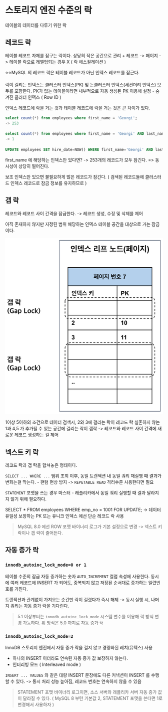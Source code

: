 # 스토리지 엔진 수준의 락

테이블의 데이터를 다루기 위한 락

## 레코드 락

테이블 레코드 자체를 잠구는 락이다.
상당히 작은 공간으로 관리 + 레코드 -> 페이지 -> 테이블 락으로 레벨업되는 경우 X ( 락 에스컬레이션 )

⭐⭐MySQL 의 레코드 락은 테이블 레코드가 아닌 인덱스 레코드를 잠근다.

락이 걸리는 인덱스는 클러스터 인덱스(PK) 및 논클러스터 인덱스(세컨더리 인덱스) 모두를 포함한다.
PK가 없는 테이블이라면 내부적으로 자동 생성된 PK 이용해 설정 - 숨겨진 클러터 인덱스 ( Row ID )

인덱스 레코드에 락을 거는 것과 테이블 레코드에 락을 거는 것은 큰 차이가 있다.

```sql
select count(*) from employees where first_name = 'Georgi';
-> 253

select count(*) from employees where first_name = 'Georgi' AND last_name='Klassen';
-> 1

UPDATE employees SET hire_date=NOW() WHERE first_name='Georgi' AND last_name='Klassen';
```

first_name 에 해당하는 인덱스만 있다면?
-> 253개의 레코드가 모두 잠긴다.
=> 동시성이 상당히 떨어진다.

보조 인덱스만 있으면 불필요하게 많은 레코드가 잠긴다.
( 검색된 레코드들에 클러스터드 인덱스 레코드로 잠금 정보를 유지하므로 )

## 갭 락

레코드와 레코드 사이 간격을 잠금한다.
-> 레코드 생성, 수정 및 삭제를 제어

아직 존재하지 않지만 지정된 범위 해당하는 인덱스 테이블 공간을 대상으로 거는 잠금이다.

![img.png](../images/gap-lock.png)

1이상 5이하의 조건으로 데이터 검색시, 2와 3에 걸리는 락이 레코드 락
실존하지 않는 1과 4,5 가 추가될 수 있는 공간에 걸리는 락이 갭락
-> 레코드와 레코드 사이 간격에 새로운 레코드 생성하는 걸 제어

## 넥스트 키 락

레코드 락과 갭 락을 합쳐놓은 형태이다.

`SELECT ... WHERE ...` 범위 조회 이후, 동일 트랜잭션 내 동일 쿼리 재실행 때 결과가 변화는걸 막는다. - 팬텀 현상 방지
-> `REPETABLE READ` 격리수준 사용한다면 필요

`STATEMENT` 포맷을 쓰는 경우 마스터 - 래플리카에서 동일 쿼리 실행할 때 결과 달라지지 않기 위해 필요하다.

SELECT * FROM employees WHERE emp_no = 1001 FOR UPDATE;
-> 데이터 유일성 보장하는 PK 또는 유니크 인덱스 에선 단순 레코드 락 사용


> MySQL 8.0 에선 ROW 포맷 바이너리 로그가 기본 설정으로 변경
> -> 넥스트 키 락이나 갭 락이 줄어든다.

## 자동 증가 락

### `innodb_autoinc_lock_mode=0 or 1`

테이블 수준의 잠금
자동 증가하는 숫자 `AUTO_INCREMENT` 컬럼 속성에 사용한다.
동시에 여러 레코드에 INSERT 가 되어도, 중복되지 않고 저장된 순서대로 증가하는 일련번호를 가진다.

트랜잭션과 관계없이 가져오는 순간만 락이 걸렸다가 즉시 해제
-> 동시 실행 시, 나머지 쿼리는 자동 증가 락을 기다린다.

> 5.1 이상부터는 `innodb_autoinc_lock_mode` 시스템 변수를 이용해 락 방식 변경 가능하다.
> 위 방식은 5.0 까지로 자동 증가 `락`

### `innodb_autoinc_lock_mode=2`

InnoDB 스토리지 엔진에서 자동 증가 락을 걸지 않고 경량화된 레치(뮤텍스) 사용

- 하나의 INSERT 이더라도 연속된 자동 증가 값 보장하지 않는다.
- 인터리빙 모드 ( Interleaved mode )

`INSERT ... VALUES` 와 같은 대량 INSERT 문장에도 다른 커넥션이 INSERT 를 수행할 수 있다.
-> 동시 처리 성능 높아짐, 레코드 번호는 연속하지 않을 수 있음

> STATEMENT 포맷 바이너리 로그이면, 소스 서버와 래플리카 서버 자동 증가 값이 달라질 수 있다.
> ( MySQL 8 부턴 기본값 2, STATEMENT 포맷을 쓴다면 1로 변경해서 사용하자 )
